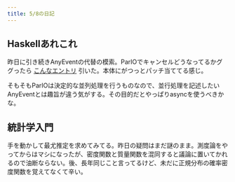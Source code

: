 ```yaml
---
title: 5/8の日記
---
```


## Haskellあれこれ

昨日に引き続きAnyEventの代替の模索。ParIOでキャンセルどうなってるかググったら [こんなエントリ](http://tomasp.net/blog/speculative-par-monad.aspx/) 引いた。本体にがつっとパッチ当ててる感じ。

そもそもParIOは決定的な並列処理を行うものなので、並行処理を記述したいAnyEventとは趣旨が違う気がする。その目的だとやっぱりasyncを使うべきかな。

## 統計学入門

手を動かして最尤推定を求めてみてる。昨日の疑問はまだ謎のまま。測度論をやってからはマシになったが、密度関数と質量関数を混同すると議論に置いてかれるので油断ならない。後、長年同じこと言ってるけど、未だに正規分布の確率密度関数を覚えてなくて辛い。
